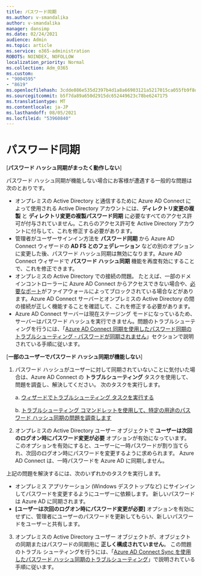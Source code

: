 ```yaml
---
title: パスワード同期
ms.author: v-smandalika
author: v-smandalika
manager: dansimp
ms.date: 02/24/2021
audience: Admin
ms.topic: article
ms.service: o365-administration
ROBOTS: NOINDEX, NOFOLLOW
localization_priority: Normal
ms.collection: Adm_O365
ms.custom:
- "9004595"
- "8619"
ms.openlocfilehash: 3cdde086e535d2397b4d1a8a66903121a5217015ca055fb9f8d025b0842f044b
ms.sourcegitcommit: b5f7da89a650d2915dc652449623c78be6247175
ms.translationtype: MT
ms.contentlocale: ja-JP
ms.lasthandoff: 08/05/2021
ms.locfileid: "53960840"
---
```

# <a name="password-synchronization"></a>パスワード同期

[**パスワード ハッシュ同期がまったく動作しない**]

パスワード ハッシュ同期が機能しない場合にお客様が遭遇する一般的な問題は次のとおりです。

- オンプレミスの Active Directory と通信するために Azure AD Connect によって使用される Active Directory アカウントには、**ディレクトリ変更の複製** と **ディレクトリ変更の複製パスワード同期** に必要なすべてのアクセス許可が付与されていません。これらのアクセス許可を Active Directory アカウントに付与して、これを修正する必要があります。
- 管理者がユーザーサインイン方法を **パスワード同期** から Azure AD Connect ウィザードの **AD FS とのフェデレーション** などの別のオプションに変更した後、パスワード ハッシュ同期は無効になります。Azure AD Connect ウィザードで **パスワード ハッシュ同期** 機能を再度有効にすることで、これを修正できます。
- オンプレミスの Active Directory での接続の問題。 たとえば、一部のドメインコントローラーに Azure AD Connect からアクセスできない場合や、[必要なポート](https://docs.microsoft.com/azure/active-directory/hybrid/reference-connect-ports)がファイアウォールによってブロックされている場合などがあります。Azure AD Connect サーバーとオンプレミスの Active Directory の間の接続が正しく機能することを確認して、これを修正する必要があります。
- Azure AD Connect サーバーは現在ステージング モードになっているため、サーバーはパスワード ハッシュを実行できません。問題のトラブルシューティングを行うには、「[Azure AD Connect 同期を使用したパスワード同期のトラブルシューティング - パスワードが同期されません](https://docs.microsoft.com/azure/active-directory/hybrid/tshoot-connect-password-hash-synchronization)」セクションで説明されている手順に従います。

[**一部のユーザーでパスワード ハッシュ同期が機能しない**]

1. パスワード ハッシュがユーザーに対して同期されていないことに気付いた場合は、Azure AD Connect の **トラブルシューティング** タスクを使用して、問題を調査し、解決してください。 次のタスクを実行します。

    a. [ウィザードでトラブルシューティング タスクを実行する](https://docs.microsoft.com/azure/active-directory/hybrid/tshoot-connect-objectsync)

    b. [トラブルシューティング コマンドレットを使用して、特定の用途のパスワード ハッシュ同期の問題を調査します](https://docs.microsoft.com/azure/active-directory/hybrid/tshoot-connect-password-hash-synchronization)

2. オンプレミスの Active Directory ユーザー オブジェクトで **ユーザーは次回のログオン時にパスワード変更が必要** オプションが有効になっています。 このオプションを有効にすると、ユーザーに一時パスワードが割り当てられ、次回のログオン時にパスワードを変更するように求められます。 Azure AD Connect は、一時パスワードを Azure AD に同期しません。

上記の問題を解決するには、次のいずれかのタスクを実行します。

- オンプレミス アプリケーション (Windows デスクトップなど) にサインインしてパスワードを変更するようにユーザーに依頼します。 新しいパスワードは Azure AD に同期されます。
- **[ユーザーは次回のログオン時にパスワード変更が必要]** オプションを有効にせずに、管理者にユーザーのパスワードを更新してもらい、新しいパスワードをユーザーと共有します。

3. オンプレミスの Active Directory ユーザー オブジェクトが、オブジェクトの同期またはパスワードの同期用に **正しく構成されていません**。 この問題のトラブル シューティングを行うには、「[Azure AD Connect Sync を使用したパスワード ハッシュ同期のトラブルシューティング](https://docs.microsoft.com/azure/active-directory/hybrid/tshoot-connect-password-hash-synchronization)」で説明されている手順に従います。







